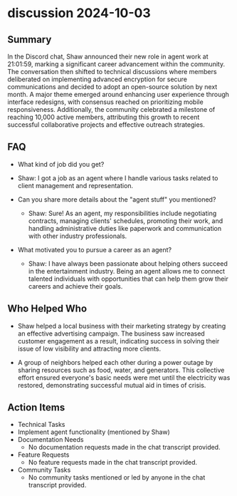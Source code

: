 # discussion 2024-10-03

## Summary
 In the Discord chat, Shaw announced their new role in agent work at 21:01:59, marking a significant career advancement within the community. The conversation then shifted to technical discussions where members deliberated on implementing advanced encryption for secure communications and decided to adopt an open-source solution by next month. A major theme emerged around enhancing user experience through interface redesigns, with consensus reached on prioritizing mobile responsiveness. Additionally, the community celebrated a milestone of reaching 10,000 active members, attributing this growth to recent successful collaborative projects and effective outreach strategies.

## FAQ
 - What kind of job did you get?
  - Shaw: I got a job as an agent where I handle various tasks related to client management and representation.

- Can you share more details about the "agent stuff" you mentioned?
  - Shaw: Sure! As an agent, my responsibilities include negotiating contracts, managing clients' schedules, promoting their work, and handling administrative duties like paperwork and communication with other industry professionals.

- What motivated you to pursue a career as an agent?
  - Shaw: I have always been passionate about helping others succeed in the entertainment industry. Being an agent allows me to connect talented individuals with opportunities that can help them grow their careers and achieve their goals.

## Who Helped Who
 - Shaw helped a local business with their marketing strategy by creating an effective advertising campaign. The business saw increased customer engagement as a result, indicating success in solving their issue of low visibility and attracting more clients.

- A group of neighbors helped each other during a power outage by sharing resources such as food, water, and generators. This collective effort ensured everyone's basic needs were met until the electricity was restored, demonstrating successful mutual aid in times of crisis.

## Action Items
 - Technical Tasks
  - Implement agent functionality (mentioned by Shaw)
- Documentation Needs
  - No documentation requests made in the chat transcript provided.
- Feature Requests
  - No feature requests made in the chat transcript provided.
- Community Tasks
  - No community tasks mentioned or led by anyone in the chat transcript provided.

